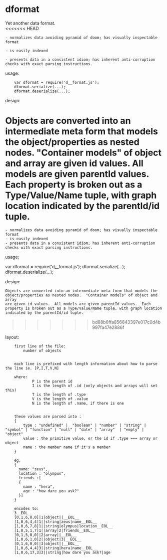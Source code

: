 # dformat
Yet another data format.  
<<<<<<< HEAD

	- normalizes data avoiding pyramid of doom; has visually inspectable format 

	- is easily indexed

	- presents data in a consistent idiom; has inherent anti-corruption checks with exact parsing instructions.


usage:

		var dformat = require('d__format.js');
		dformat.serialize(...);
		dformat.deserialize(...);

design:

Objects are converted into an intermediate meta form that models the object/properties as nested nodes.  "Container models" of object and array are given id values.  All models are given parentId values.  Each property is broken out as a Type/Value/Name tuple, with graph location indicated by the parentId/id tuple.  
=======
	- normalizes data avoiding pyramid of doom; has visually inspectable format 
	- is easily indexed
	- presents data in a consistent idiom; has inherent anti-corruption checks with exact parsing instructions.

	

usage:

var dformat = require('d__format.js');
dformat.serialize(...);
dformat.deserialize(...);

design:

	Objects are converted into an intermediate meta form that models the object/properties as nested nodes.  "Container models" of object and array
	are given id values.  All models are given parentId values.  Each property is broken out as a Type/Value/Name tuple, with graph location 
	indicated by the parentId/id tuple.  
>>>>>>> bd88b6ffa856843397e017c0d4b997fa47e2886f

layout:

		first line of the file: 
			number of objects
		
		
		each line is prefixed with length information about how to parse the line ie. [P,I,T,V,N]
		
		where:
				P is the parent id 
				I is the length of .id (only objects and arrays will set this) 
				T is the length of .type
				V is the length of .value
				N is the length of .name, if there is one

		
		these values are parsed into :
		{
			type : "undefined" |  "boolean" | "number" | "string" | "symbol" | "function" | "null" | "date" | "array"  | "empty" | "object"  
			value : the primitive value, or the id if .type === array or object
			name : the member name if it's a member
		}	
		
		eg.
		{
		  name: "zeus",
		  location : "olympus",
		  friends :[ 
		  {
			name : "hera",
			age : "how dare you ask?"
		  }]
		}
		
		encodes to:
		3__EOL__
		[0,1,6,0,0]|1|object||__EOL__
		[1,0,6,4,4]1||string|zeus|name__EOL__
		[1,0,6,7,8]1||string|olympus|location__EOL__
		[1,0,5,1,7]1||array|2|friends__EOL__
		[0,1,5,0,0]|2|array||__EOL__
		[1,0,6,1,0]2||object|3|__EOL__
		[0,1,6,0,0]|3|object||__EOL__
		[1,0,6,4,4]3||string|hera|name__EOL__
		[1,0,6,17,3]3||string|how dare you ask?|age
		